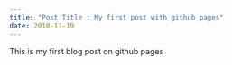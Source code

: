 ```yaml
---
title: "Post Title : My first post with github pages"
date: 2018-11-19
---
```


This is my first blog post on github pages
